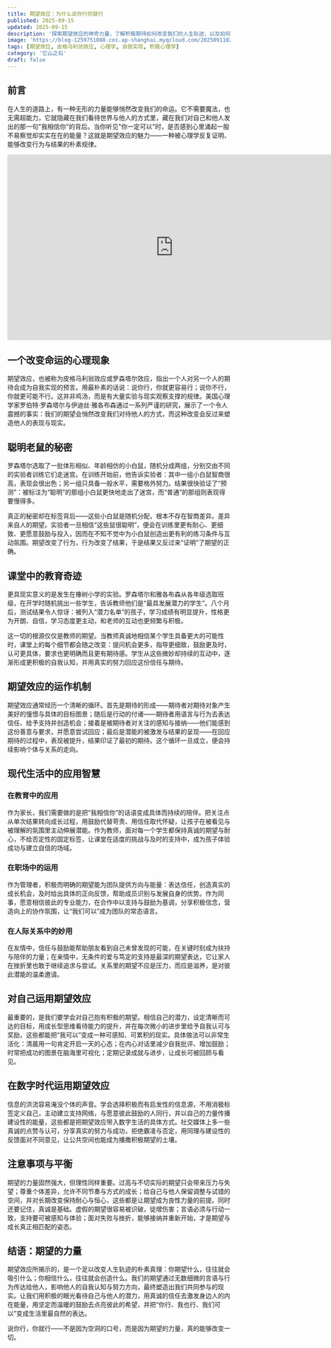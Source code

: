 ```yaml
---
title: 期望效应：为什么说你行你就行
published: 2025-09-15
updated: 2025-09-15
description: '探索期望效应的神奇力量，了解积极期待如何改变我们的人生轨迹，以及如何运用这一心理现象创造更美好的未来'
image: 'https://blog-1259751088.cos.ap-shanghai.myqcloud.com/20250911025808891.webp?imageSlim'
tags: [期望效应, 皮格马利翁效应, 心理学, 自我实现, 积极心理学]
category: '它山之石'
draft: false
---
```


## 前言

在人生的道路上，有一种无形的力量能够悄然改变我们的命运。它不需要魔法，也无需超能力，它就隐藏在我们看待世界与他人的方式里，藏在我们对自己和他人发出的那一句"我相信你"的背后。当你听见"你一定可以"时，是否感到心里涌起一股不易察觉却实实在在的能量？这就是期望效应的魅力——一种被心理学反复证明、能够改变行为与结果的朴素规律。

<iframe width="750" height="420" src="https://player.bilibili.com/player.html?isOutside=true&aid=1tjaZzzEWu&bvid=BV1tjaZzzEWu&cid=1&p=1&autoplay=0" scrolling="no" border="0" frameborder="no" framespacing="0" allowfullscreen="true"></iframe>

## 一个改变命运的心理现象

期望效应，也被称为皮格马利翁效应或罗森塔尔效应，指出一个人对另一个人的期待会成为自我实现的预言。用最朴素的话说：说你行，你就更容易行；说你不行，你就更可能不行。这并非鸡汤，而是有大量实验与现实观察支撑的规律。美国心理学家罗伯特·罗森塔尔与伊迪丝·雅各布森通过一系列严谨的研究，展示了一个令人震撼的事实：我们的期望会悄然改变我们对待他人的方式，而这种改变会反过来塑造他人的表现与现实。

## 聪明老鼠的秘密

罗森塔尔选取了一批体形相似、年龄相仿的小白鼠，随机分成两组，分别交由不同的实验者训练它们走迷宫。在训练开始前，他告诉实验者：其中一组小白鼠智商很高，表现会很出色；另一组只具备一般水平，需要格外努力。结果很快验证了“预测”：被标注为“聪明”的那组小白鼠更快地走出了迷宫，而“普通”的那组则表现得要慢得多。

真正的秘密却在标签背后——这些小白鼠是随机分配，根本不存在智商差异。差异来自人的期望。实验者一旦相信“这些鼠很聪明”，便会在训练里更有耐心、更细致、更愿意鼓励与投入，因而在不知不觉中为小白鼠创造出更有利的练习条件与互动氛围。期望改变了行为，行为改变了结果，于是结果又反过来“证明”了期望的正确。

## 课堂中的教育奇迹

更具现实意义的是发生在橡树小学的实验。罗森塔尔和雅各布森从各年级选取班级，在开学时随机挑出一些学生，告诉教师他们是“最具发展潜力的学生”。八个月后，测试结果令人惊讶：被列入“潜力名单”的孩子，学习成绩有明显提升，性格更为开朗、自信，学习态度更主动，和老师的互动也更频繁与积极。

这一切的根源仅仅是教师的期望。当教师真诚地相信某个学生具备更大的可能性时，课堂上的每个细节都会随之改变：提问机会更多，指导更细致，鼓励更及时，认可更具体，要求也更明确而且更有期待感。学生从这些微妙却持续的互动中，逐渐形成更积极的自我认知，并用真实的努力回应这份信任与期待。

## 期望效应的运作机制

期望效应通常经历一个清晰的循环。首先是期待的形成——期待者对期待对象产生美好的憧憬与具体的目标图景；随后是行动的付诸——期待者用语言与行为去表达信任、给予支持并创造机会；接着是被期待者对关注的感知与接纳——他们能感到这份善意与要求，并愿意尝试回应；最后是潜能的被激发与结果的呈现——在回应期待的过程中，表现被提升，结果印证了最初的期待。这个循环一旦成立，便会持续影响个体与关系的走向。

## 现代生活中的应用智慧

### 在教育中的应用

作为家长，我们需要做的是把“我相信你”的话语变成具体而持续的陪伴。把关注点从单次结果转向成长过程，用鼓励代替苛责、用信任取代怀疑，让孩子在被看见与被理解的氛围里主动伸展潜能。作为教师，面对每一个学生都保持真诚的期望与耐心，不给否定性的固定标签，让课堂在适度的挑战与及时的支持中，成为孩子体验成功与建立自信的场域。

### 在职场中的运用

作为管理者，积极而明确的期望能为团队提供方向与能量：表达信任，创造真实的成长机会，及时给出具体的正向反馈，帮助成员识别与发展自身的优势。作为同事，愿意相信彼此的专业能力，在合作中以支持与鼓励为基调，分享积极信念，营造向上的协作氛围，让“我们可以”成为团队的常态语言。

### 在人际关系中的妙用

在友情中，信任与鼓励能帮助朋友看到自己未曾发现的可能，在关键时刻成为扶持与陪伴的力量；在亲情中，无条件的爱与笃定的支持是最深的期望表达，它让家人在挫折里也敢于继续追求与尝试。关系里的期望不应是压力，而应是滋养，是对彼此潜能的温柔邀请。

## 对自己运用期望效应

最重要的，是我们要学会对自己抱有积极的期望。相信自己的潜力，设定清晰而可达的目标，用成长型思维看待能力的提升，并在每次微小的进步里给予自我认可与奖励，这些都能把“我可以”变成一种可感知、可累积的现实。具体做法可以非常生活化：清晨用一句肯定开启一天的心态；在内心对话里减少自我批评、增加鼓励；时常把成功的图景在脑海里可视化；定期记录成就与进步，让成长可被回顾与看见。

## 在数字时代运用期望效应

信息的洪流容易淹没个体的声音。学会选择积极而有启发性的信息源，不用消极标签定义自己，主动建立支持网络，与愿意彼此鼓励的人同行，并以自己的力量传播建设性的能量，这些都是把期望效应带入数字生活的具体方式。社交媒体上多一些真诚的点赞与认可，分享真实的努力与成功，拒绝霸凌与否定，用同理与建设性的反馈面对不同意见，让公共空间也能成为播撒积极期望的土壤。

## 注意事项与平衡

期望的力量固然强大，但理性同样重要。过高与不切实际的期望只会带来压力与失望；尊重个体差异，允许不同节奏与方式的成长；给自己与他人保留调整与试错的空间，并对长期改变保持耐心与恒心，这些都是让期望成为良性力量的前提。同时还要记住，真诚是基础。虚假的期望很容易被识破，徒增伤害；言语必须与行动一致，支持要可被感知与体验；面对失败与挫折，能够接纳并重新开始，才是期望与成长真正相匹配的姿态。

## 结语：期望的力量

期望效应所揭示的，是一个足以改变人生轨迹的朴素真理：你期望什么，往往就会吸引什么；你相信什么，往往就会创造什么。我们的期望通过无数细微的言语与行为传达给他人，影响他人的自我认知与努力方向，最终塑造出我们共同参与的现实。让我们用积极的眼光看待自己与他人的潜力，用真诚的信任去激发身边人的内在能量，用坚定而温暖的鼓励去点亮彼此的希望，并把“你行、我也行、我们可以”变成生活里最自然的表达。

说你行，你就行——不是因为空洞的口号，而是因为期望的力量，真的能够改变一切。